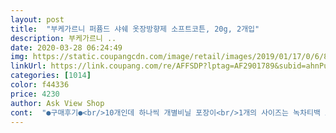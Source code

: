 ```yaml
---
layout: post 
title:  "부케가르니 퍼퓸드 샤쉐 옷장방향제 소프트코튼, 20g, 2개입" 
description: 부케가르니 ..
date: 2020-03-28 06:24:49 
img: https://static.coupangcdn.com/image/retail/images/2019/01/17/0/6/8aa19190-2d26-499c-9f24-69ec2e557638.jpg 
linkUrl: https://link.coupang.com/re/AFFSDP?lptag=AF2901789&subid=ahnPublicAsk&pageKey=178551831&itemId=511064178&vendorItemId=4312831295&traceid=V0-113-2f28885bbed16c95 
categories: [1014] 
color: f44336 
price: 4230 
author: Ask View Shop 
cont:  "●구매후기●<br/>10개인데 하나씩 개별비닐 포장이<br/>1개의 사이즈는 녹차티백 포장보다 조금 길어요<br/>2.<br/>3g짜리로 개별포장 된 것이 10개가 왔구요<br/>겨울 옷 정리하면서 수납장 또는 옷걸이 포켓에 넣어두기 위해 구입합니다.<br/><br/>구매했어요.<br/><br/>그래서 이번에 계절이 바뀌면서 옷정리를 하고 어떤 걸 살까 고민하다가 평이 좋아서 구입했는데 만족합니다<br/>그런데 작은거 하나라도 옷장 하나 정도는 충분히 커버가 되네요<br/>그런데 제가 알고 있는 향보단 좀 더 달콤한? 느낌이었어요<br/>꿉꿉한 냄새를 오랫동안 싹 다 잡아주면 좋겠습니다<br/>나쁘지 않더라구요.<br/>^^<br/>나중에 다른 향도 구입해봐야 겠어요~~^^<br/>대중적인 향이라 향수종류 엄청 싫어하는데 크게 거부감은 없네요~<br/>또 되어있어 향이 유지되며 약해지면 다시<br/>약간 가격대가 있긴하지만 다쓰면 또 구매하고 싶네요<br/>옷장 문 열때마다 향긋한이 너무 좋아요.<br/><br/>옷장에 넣을꺼라 큰싸이즈가 더 나을것 같기도 하지만<br/>옷장에 하나, 베란다다용도실에 하나, 신발장에 하나 이렇게 우선 배치하고 남은 건 지퍼백에 넣어뒀어요 혹시 향이 날라갈까봐ㅋㅋㅋ<br/>요렇게 작은 싸이즈인줄은... <br/>잠깐 당황했죠.<br/><br/>이사후 옷장정리하고 좋은향기좀 날려보고자<br/>인위적인 향이 아니라그런지 강한데도 머리아프지 않고,딱이에요.<br/><br/>일단향은 강해서 택배비닐 뜯을때부터 솔솔 났구요.<br/><br/>작은게 향도 강해서 이것만으로 충분히 가능하네요<br/>잘 쓸께요.<br/>^^<br/>제가 제품정보를 자세히 보질 않아서<br/>제조일자도 19년 12월이라 나쁘지 않고 좋네요.<br/><br/>칸칸마다 그냥 테잎으로 고정해주고,사용하니<br/>코튼향이 뭔지 잘 몰랐는데 알고 있는 향이더라구요ㅋㅋ<br/>크기는 명함 사이즈네요.<br/>^^<br/>향기는 호불호가 없을듯 싶은 은은하구요.<br/><br/>향에 대해 무지한 편이고 인위적인 향을 싫어해서 향수나 디퓨저도 싫어하는데 옷장은 아무리 환기를 잘 시키고 청소를 열심히하고 세탁을 잘해서 넣어도 꿈꿈한 냄새를 막을 수 없더라구요ㅠ<br/>흔들어주면 향이 또 솔솔~~<br/>10개인데 하나씩 개별비닐 포장이<br/>1개의 사이즈는 녹차티백 포장보다 조금 길어요<br/>2.<br/>3g짜리로 개별포장 된 것이 10개가 왔구요<br/>겨울 옷 정리하면서 수납장 또는 옷걸이 포켓에 넣어두기 위해 구입합니다.<br/><br/>구매했어요.<br/><br/>그래서 이번에 계절이 바뀌면서 옷정리를 하고 어떤 걸 살까 고민하다가 평이 좋아서 구입했는데 만족합니다<br/>그런데 작은거 하나라도 옷장 하나 정도는 충분히 커버가 되네요<br/>그런데 제가 알고 있는 향보단 좀 더 달콤한? 느낌이었어요<br/>꿉꿉한 냄새를 오랫동안 싹 다 잡아주면 좋겠습니다<br/>나쁘지 않더라구요.<br/>^^<br/>나중에 다른 향도 구입해봐야 겠어요~~^^<br/>대중적인 향이라 향수종류 엄청 싫어하는데 크게 거부감은 없네요~<br/>또 되어있어 향이 유지되며 약해지면 다시<br/>약간 가격대가 있긴하지만 다쓰면 또 구매하고 싶네요<br/>옷장 문 열때마다 향긋한이 너무 좋아요.<br/><br/>옷장에 넣을꺼라 큰싸이즈가 더 나을것 같기도 하지만<br/>옷장에 하나, 베란다다용도실에 하나, 신발장에 하나 이렇게 우선 배치하고 남은 건 지퍼백에 넣어뒀어요 혹시 향이 날라갈까봐ㅋㅋㅋ<br/>요렇게 작은 싸이즈인줄은... <br/>잠깐 당황했죠.<br/><br/>이사후 옷장정리하고 좋은향기좀 날려보고자<br/>인위적인 향이 아니라그런지 강한데도 머리아프지 않고,딱이에요.<br/><br/>일단향은 강해서 택배비닐 뜯을때부터 솔솔 났구요.<br/><br/>작은게 향도 강해서 이것만으로 충분히 가능하네요<br/>잘 쓸께요.<br/>^^<br/>제가 제품정보를 자세히 보질 않아서<br/>제조일자도 19년 12월이라 나쁘지 않고 좋네요.<br/><br/>칸칸마다 그냥 테잎으로 고정해주고,사용하니<br/>코튼향이 뭔지 잘 몰랐는데 알고 있는 향이더라구요ㅋㅋ<br/>크기는 명함 사이즈네요.<br/>^^<br/>향기는 호불호가 없을듯 싶은 은은하구요.<br/><br/>향에 대해 무지한 편이고 인위적인 향을 싫어해서 향수나 디퓨저도 싫어하는데 옷장은 아무리 환기를 잘 시키고 청소를 열심히하고 세탁을 잘해서 넣어도 꿈꿈한 냄새를 막을 수 없더라구요ㅠ<br/>흔들어주면 향이 또 솔솔~~<br/>" 
---
```

